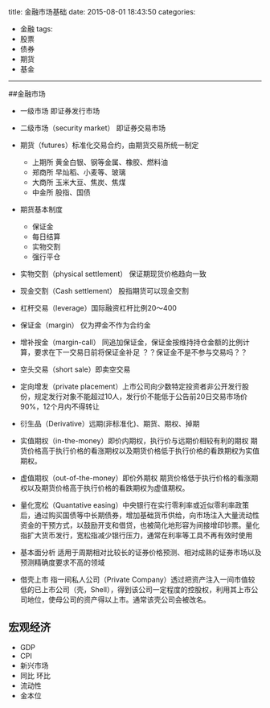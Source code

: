 title: 金融市场基础
date: 2015-08-01 18:43:50
categories:
- 金融 
tags:
- 股票
- 债券
- 期货
- 基金
---

##金融市场

* 一级市场 即证券发行市场
* 二级市场（security market） 即证券交易市场
* 期货（futures）标准化交易合约，由期货交易所统一制定
	* 上期所 黄金白银、钢等金属、橡胶、燃料油
	* 郑商所 早灿稻、小麦等、玻璃
	* 大商所 玉米大豆、焦炭、焦煤
	* 中金所 股指、国债
	
* 期货基本制度
	* 保证金
	* 每日结算
	* 实物交割
	* 强行平仓
* 实物交割（physical settlement） 保证期现货价格趋向一致
* 现金交割（Cash settlement） 股指期货可以现金交割
* 杠杆交易（leverage）国际融资杠杆比例20～400
* 保证金（margin） 仅为押金不作为合约金
* 增补按金（margin-call） 同追加保证金，保证金按维持持仓金额的比例计算，要求在下一交易日前将保证金补足 ？？保证金不是不参与交易吗？？
* 空头交易（short sale）即卖空交易
* 定向增发（private placement）上市公司向少数特定投资者非公开发行股份，规定发行对象不能超过10人，发行价不能低于公告前20日交易市场价90%，12个月内不得转让
* 衍生品（Derivative）远期(非标准化)、期货、期权、掉期
* 实值期权（in-the-money）即价内期权，执行价与远期价相较有利的期权 期货价格高于执行价格的看涨期权以及期货价格低于执行价格的看跌期权为实值期权。
* 虚值期权（out-of-the-money）即价外期权 期货价格低于执行价格的看涨期权以及期货价格高于执行价格的看跌期权为虚值期权。
* 量化宽松（Quantative easing）中央银行在实行零利率或近似零利率政策后，通过购买国债等中长期债券，增加基础货币供给，向市场注入大量流动性资金的干预方式，以鼓励开支和借贷，也被简化地形容为间接增印钞票。量化指扩大货币发行，宽松指减少银行压力，通常在利率等工具不再有效时使用
* 基本面分析 适用于周期相对比较长的证券价格预测、相对成熟的证券市场以及预测精确度要求不高的领域
* 借壳上市 指一间私人公司（Private Company）透过把资产注入一间市值较低的已上市公司（壳，Shell），得到该公司一定程度的控股权，利用其上市公司地位，使母公司的资产得以上市。通常该壳公司会被改名。

## 宏观经济

* GDP
* CPI
* 新兴市场
* 同比 环比
* 流动性
* 金本位